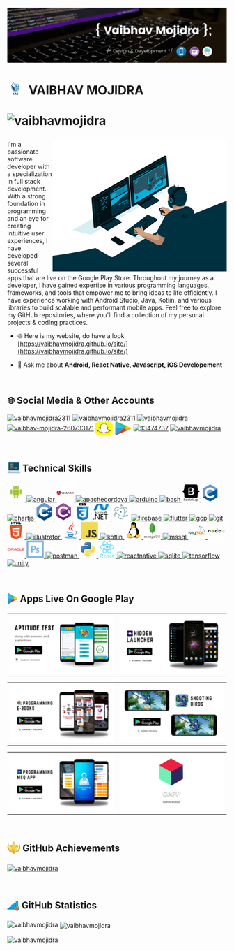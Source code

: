 <meta name="viewport" content="width=device-width, initial-scale=1.0, minimum-scale=1.0">

[![Vaibhav Mojidra Software Developer](https://raw.githubusercontent.com/VaibhavMojidra/VaibhavMojidra/master/images/VaibhavMojidraBanner.jpeg)](https://vaibhavmojidra.github.io/site/)



# <img align="center" src="https://raw.githubusercontent.com/VaibhavMojidra/VaibhavMojidra/master/images/VaibhavMojidra.png" alt="Vaibhav Mojidra" height="37" width="37" style="margin-bottom:9px;margin-right:5px" /> VAIBHAV MOJIDRA <p align="left"> <img src="https://komarev.com/ghpvc/?username=vaibhavmojidra&label=Profile%20views&color=0e75b6&style=flat" alt="vaibhavmojidra" /> </p>

<img align="right" alt="Vaibhav Mojidra Coding" width="400" src="https://raw.githubusercontent.com/VaibhavMojidra/VaibhavMojidra/master/images/VaibhavMojidraCoding.gif"></img>


<p align="left">I'm a passionate software developer with a specialization in full stack development. With a strong foundation in programming and an eye for creating intuitive user experiences, I have developed several successful apps that are live on the Google Play Store. Throughout my journey as a developer, I have gained expertise in various programming languages, frameworks, and tools that empower me to bring ideas to life efficiently. I have experience working with Android Studio, Java, Kotlin, and various libraries to build scalable and performant mobile apps. Feel free to explore my GitHub repositories, where you'll find a collection of my personal projects & coding practices.</p>


- 🌐 Here is my website, do have a look [https://vaibhavmojidra.github.io/site/](https://vaibhavmojidra.github.io/site/)

- 💬 Ask me about **Android, React Native, Javascript, iOS Developement**
  
<br>


## 🌐 Social Media & Other Accounts

<p align="left">
  
<a href="https://instagram.com/vaibhavmojidra2311" target="blank"><img align="center" src="https://raw.githubusercontent.com/rahuldkjain/github-profile-readme-generator/master/src/images/icons/Social/instagram.svg" alt="vaibhavmojidra2311" height="30" width="40" /></a>
<a href="https://fb.com/vaibhavmojidra2311" target="blank"><img align="center" src="https://raw.githubusercontent.com/rahuldkjain/github-profile-readme-generator/master/src/images/icons/Social/facebook.svg" alt="vaibhavmojidra2311" height="30" width="40" /></a>
<a href="https://twitter.com/vaibhavmojidra" target="blank"><img align="center" src="https://raw.githubusercontent.com/rahuldkjain/github-profile-readme-generator/master/src/images/icons/Social/twitter.svg" alt="vaibhavmojidra" height="30" width="40" /></a>
<a href="https://linkedin.com/in/vaibhav-mojidra-260733171" target="blank"><img align="center" src="https://raw.githubusercontent.com/rahuldkjain/github-profile-readme-generator/master/src/images/icons/Social/linked-in-alt.svg" alt="vaibhav-mojidra-260733171" height="30" width="40" /></a>
<a href="https://www.snapchat.com/add/vaibhavmojidra" target="blank"><img align="center" src="https://raw.githubusercontent.com/VaibhavMojidra/VaibhavMojidra/master/images/snapchat.svg" alt="vaibhavmojidra" height="30" width="40" /></a>
<a href="https://play.google.com/store/apps/dev?id=5230170147318032032" target="_blank"><img align="center" src="https://raw.githubusercontent.com/VaibhavMojidra/VaibhavMojidra/master/images/playstore.svg" alt="vaibhavmojidra" height="30" width="40" /></a>
<a href="https://stackoverflow.com/users/13474737" target="blank"><img align="center" src="https://raw.githubusercontent.com/rahuldkjain/github-profile-readme-generator/master/src/images/icons/Social/stack-overflow.svg" alt="13474737" height="30" width="40" /></a>
<a href="https://www.youtube.com/channel/UCqDyWIOj8Rl1Xg7NwYy3A-g" target="blank"><img align="center" src="https://raw.githubusercontent.com/rahuldkjain/github-profile-readme-generator/master/src/images/icons/Social/youtube.svg" alt="vaibhavmojidra" height="30" width="40" /></a>

</p>

<br>

## <img align="center" src="https://raw.githubusercontent.com/VaibhavMojidra/VaibhavMojidra/master/images/skills.png" alt="vaibhavmojidra" height="30" width="30" style="margin-bottom:6px" /> Technical Skills

<p align="left"> <a href="https://developer.android.com" target="_blank" rel="noreferrer"> <img src="https://raw.githubusercontent.com/devicons/devicon/master/icons/android/android-original-wordmark.svg" alt="android" width="40" height="40"/> </a> <a href="https://angular.io" target="_blank" rel="noreferrer"> <img src="https://angular.io/assets/images/logos/angular/angular.svg" alt="angular" width="40" height="40"/> </a> <a href="https://angular.io" target="_blank" rel="noreferrer"> <img src="https://raw.githubusercontent.com/devicons/devicon/master/icons/angularjs/angularjs-original-wordmark.svg" alt="angularjs" width="40" height="40"/> </a> <a href="https://cordova.apache.org/" target="_blank" rel="noreferrer"> <img src="https://www.vectorlogo.zone/logos/apache_cordova/apache_cordova-icon.svg" alt="apachecordova" width="40" height="40"/> </a> <a href="https://www.arduino.cc/" target="_blank" rel="noreferrer"> <img src="https://cdn.worldvectorlogo.com/logos/arduino-1.svg" alt="arduino" width="40" height="40"/> </a> <a href="https://www.gnu.org/software/bash/" target="_blank" rel="noreferrer"> <img src="https://www.vectorlogo.zone/logos/gnu_bash/gnu_bash-icon.svg" alt="bash" width="40" height="40"/> </a> <a href="https://getbootstrap.com" target="_blank" rel="noreferrer"> <img src="https://raw.githubusercontent.com/devicons/devicon/master/icons/bootstrap/bootstrap-plain-wordmark.svg" alt="bootstrap" width="40" height="40"/> </a> <a href="https://www.cprogramming.com/" target="_blank" rel="noreferrer"> <img src="https://raw.githubusercontent.com/devicons/devicon/master/icons/c/c-original.svg" alt="c" width="40" height="40"/> </a> <a href="https://www.chartjs.org" target="_blank" rel="noreferrer"> <img src="https://www.chartjs.org/media/logo-title.svg" alt="chartjs" width="40" height="40"/> </a> <a href="https://www.w3schools.com/cpp/" target="_blank" rel="noreferrer"> <img src="https://raw.githubusercontent.com/devicons/devicon/master/icons/cplusplus/cplusplus-original.svg" alt="cplusplus" width="40" height="40"/> </a> <a href="https://www.w3schools.com/cs/" target="_blank" rel="noreferrer"> <img src="https://raw.githubusercontent.com/devicons/devicon/master/icons/csharp/csharp-original.svg" alt="csharp" width="40" height="40"/> </a> <a href="https://www.w3schools.com/css/" target="_blank" rel="noreferrer"> <img src="https://raw.githubusercontent.com/devicons/devicon/master/icons/css3/css3-original-wordmark.svg" alt="css3" width="40" height="40"/> </a> <a href="https://dotnet.microsoft.com/" target="_blank" rel="noreferrer"> <img src="https://raw.githubusercontent.com/devicons/devicon/master/icons/dot-net/dot-net-original-wordmark.svg" alt="dotnet" width="40" height="40"/> </a> <a href="https://www.electronjs.org" target="_blank" rel="noreferrer"> <img src="https://raw.githubusercontent.com/devicons/devicon/master/icons/electron/electron-original.svg" alt="electron" width="40" height="40"/> </a> <a href="https://firebase.google.com/" target="_blank" rel="noreferrer"> <img src="https://www.vectorlogo.zone/logos/firebase/firebase-icon.svg" alt="firebase" width="40" height="40"/> </a> <a href="https://flutter.dev" target="_blank" rel="noreferrer"> <img src="https://www.vectorlogo.zone/logos/flutterio/flutterio-icon.svg" alt="flutter" width="40" height="40"/> </a> <a href="https://cloud.google.com" target="_blank" rel="noreferrer"> <img src="https://www.vectorlogo.zone/logos/google_cloud/google_cloud-icon.svg" alt="gcp" width="40" height="40"/> </a> <a href="https://git-scm.com/" target="_blank" rel="noreferrer"> <img src="https://www.vectorlogo.zone/logos/git-scm/git-scm-icon.svg" alt="git" width="40" height="40"/> </a> <a href="https://www.w3.org/html/" target="_blank" rel="noreferrer"> <img src="https://raw.githubusercontent.com/devicons/devicon/master/icons/html5/html5-original-wordmark.svg" alt="html5" width="40" height="40"/> </a> <a href="https://www.adobe.com/in/products/illustrator.html" target="_blank" rel="noreferrer"> <img src="https://www.vectorlogo.zone/logos/adobe_illustrator/adobe_illustrator-icon.svg" alt="illustrator" width="40" height="40"/> </a> <a href="https://www.java.com" target="_blank" rel="noreferrer"> <img src="https://raw.githubusercontent.com/devicons/devicon/master/icons/java/java-original.svg" alt="java" width="40" height="40"/> </a> <a href="https://developer.mozilla.org/en-US/docs/Web/JavaScript" target="_blank" rel="noreferrer"> <img src="https://raw.githubusercontent.com/devicons/devicon/master/icons/javascript/javascript-original.svg" alt="javascript" width="40" height="40"/> </a> <a href="https://kotlinlang.org" target="_blank" rel="noreferrer"> <img src="https://www.vectorlogo.zone/logos/kotlinlang/kotlinlang-icon.svg" alt="kotlin" width="40" height="40"/> </a> <a href="https://www.linux.org/" target="_blank" rel="noreferrer"> <img src="https://raw.githubusercontent.com/devicons/devicon/master/icons/linux/linux-original.svg" alt="linux" width="40" height="40"/> </a> <a href="https://www.mongodb.com/" target="_blank" rel="noreferrer"> <img src="https://raw.githubusercontent.com/devicons/devicon/master/icons/mongodb/mongodb-original-wordmark.svg" alt="mongodb" width="40" height="40"/> </a> <a href="https://www.microsoft.com/en-us/sql-server" target="_blank" rel="noreferrer"> <img src="https://www.svgrepo.com/show/303229/microsoft-sql-server-logo.svg" alt="mssql" width="40" height="40"/> </a> <a href="https://www.mysql.com/" target="_blank" rel="noreferrer"> <img src="https://raw.githubusercontent.com/devicons/devicon/master/icons/mysql/mysql-original-wordmark.svg" alt="mysql" width="40" height="40"/> </a> <a href="https://nodejs.org" target="_blank" rel="noreferrer"> <img src="https://raw.githubusercontent.com/devicons/devicon/master/icons/nodejs/nodejs-original-wordmark.svg" alt="nodejs" width="40" height="40"/> </a> <a href="https://www.oracle.com/" target="_blank" rel="noreferrer"> <img src="https://raw.githubusercontent.com/devicons/devicon/master/icons/oracle/oracle-original.svg" alt="oracle" width="40" height="40"/> </a> <a href="https://www.photoshop.com/en" target="_blank" rel="noreferrer"> <img src="https://raw.githubusercontent.com/devicons/devicon/master/icons/photoshop/photoshop-line.svg" alt="photoshop" width="40" height="40"/> </a> <a href="https://postman.com" target="_blank" rel="noreferrer"> <img src="https://www.vectorlogo.zone/logos/getpostman/getpostman-icon.svg" alt="postman" width="40" height="40"/> </a> <a href="https://www.python.org" target="_blank" rel="noreferrer"> <img src="https://raw.githubusercontent.com/devicons/devicon/master/icons/python/python-original.svg" alt="python" width="40" height="40"/> </a> <a href="https://reactjs.org/" target="_blank" rel="noreferrer"> <img src="https://raw.githubusercontent.com/devicons/devicon/master/icons/react/react-original-wordmark.svg" alt="react" width="40" height="40"/> </a> <a href="https://reactnative.dev/" target="_blank" rel="noreferrer"> <img src="https://reactnative.dev/img/header_logo.svg" alt="reactnative" width="40" height="40"/> </a> <a href="https://www.sqlite.org/" target="_blank" rel="noreferrer"> <img src="https://www.vectorlogo.zone/logos/sqlite/sqlite-icon.svg" alt="sqlite" width="40" height="40"/> </a> <a href="https://www.tensorflow.org" target="_blank" rel="noreferrer"> <img src="https://www.vectorlogo.zone/logos/tensorflow/tensorflow-icon.svg" alt="tensorflow" width="40" height="40"/> </a> <a href="https://unity.com/" target="_blank" rel="noreferrer"> <img src="https://www.vectorlogo.zone/logos/unity3d/unity3d-icon.svg" alt="unity" width="40" height="40"/> </a> </p>

<br>

## <img align="center" src="https://raw.githubusercontent.com/VaibhavMojidra/VaibhavMojidra/master/images/playstore.svg" alt="vaibhavmojidra2311" height="24" width="24" style="margin-bottom:5px" /> Apps Live On Google Play

<table><tr><td><a href="https://play.google.com/store/apps/details?id=com.vaibhavmojidra.aptitudetestapp" target="_blank"><img src="https://raw.githubusercontent.com/VaibhavMojidra/VaibhavMojidra/master/images/aptitude_test.gif" alt="Aptitude Test"></a></td>
<td><a href="https://play.google.com/store/apps/details?id=com.vaibhavmojidra.hiddenlauncher" target="_blank"><img src="https://raw.githubusercontent.com/VaibhavMojidra/VaibhavMojidra/master/images/hidden_launcher.gif" alt="Hidden Launcher"></a></td></tr>
</table>
<table><tr><td><a href="https://play.google.com/store/apps/details?id=com.vaibhavmojidra.programmingebooks" target="_blank"><img src="https://raw.githubusercontent.com/VaibhavMojidra/VaibhavMojidra/master/images/programming_ebook.gif" alt="Programming eBooks"></a></td>
<td><a href="https://play.google.com/store/apps/details?id=com.vaibhavmojidra.shootingbirds" target="_blank"><img src="https://raw.githubusercontent.com/VaibhavMojidra/VaibhavMojidra/master/images/shooting_birds.gif" alt="Shooting Birds"></a></td></tr></table>
<table><tr><td><a href="https://play.google.com/store/apps/details?id=com.vaibhavmojidra.programmingmcqapp" target="_blank"><img src="https://raw.githubusercontent.com/VaibhavMojidra/VaibhavMojidra/master/images/programming_mcq.gif" alt="Programming MCQ"></a></td>
<td><a href="https://play.google.com/store/apps/details?id=com.cordova.vaibhavcapp" target="_blank"><img src="https://raw.githubusercontent.com/VaibhavMojidra/VaibhavMojidra/master/images/capp.gif" alt="CAPP"></a></td></tr></table>

<br>

## <img align="center" src="https://raw.githubusercontent.com/VaibhavMojidra/VaibhavMojidra/master/images/achievementsIcon.png" alt="vaibhavmojidra" height="30" width="30" style="margin-bottom:7px" /> GitHub Achievements

<p align="left"> <a href="https://github.com/ryo-ma/github-profile-trophy"><img src="https://github-profile-trophy.vercel.app/?username=vaibhavmojidra&row=2&rank=S,SSS,SS,AAA,AA,A,B,SECRET&margin-w=15&margin-h=15" alt="vaibhavmojidra" /></a> </p>

<br>

## <img align="center" src="https://raw.githubusercontent.com/VaibhavMojidra/VaibhavMojidra/master/images/statsIcon.png" alt="vaibhavmojidra" height="28" width="28" style="margin-bottom:6px" /> GitHub Statistics



<p><img align="left" src="https://github-readme-stats.vercel.app/api/top-langs?username=vaibhavmojidra&show_icons=true&locale=en&langs_count=10&hide_progress=true" alt="vaibhavmojidra" /></p>

<p>&nbsp;<img align="center" src="https://github-readme-stats.vercel.app/api?username=vaibhavmojidra&show_icons=true&locale=en" alt="vaibhavmojidra" /></p>

<p><img align="center" src="https://github-readme-streak-stats.herokuapp.com/?user=vaibhavmojidra&" alt="vaibhavmojidra" /></p>

